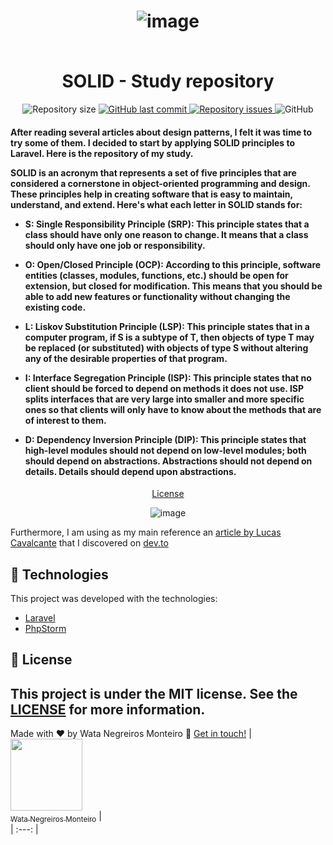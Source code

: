 <h1 align="center">
    
![image](https://github.com/WataNegreirosMonteiro/laravel-solid/assets/90472705/6352067f-d712-4beb-b927-dcb7eb76cd9e)

<br>
SOLID - Study repository
</h1>

<p align="center">

  <img alt="Repository size" src="https://img.shields.io/github/repo-size/WataNegreirosMonteiro/laravel-solid.svg">
  <a href="https://github.com/WataNegreirosMonteiro">
    <img alt="GitHub last commit" src="https://img.shields.io/github/last-commit/WataNegreirosMonteiro/laravel-solid.svg">
  </a>

  <a href="https://github.com/lukemorales/bancointer/issues">
    <img alt="Repository issues" src="https://img.shields.io/github/issues/WataNegreirosMonteiro/laravel-solid.svg">
  </a>

  <img alt="GitHub" src="https://img.shields.io/github/license/WataNegreirosMonteiro/laravel-solid.svg">
</p>

<h4>
    After reading several articles about design patterns, I felt it was time to try some of them. I decided to start by applying SOLID principles to Laravel. Here is the repository of my study.
    
SOLID is an acronym that represents a set of five principles that are considered a cornerstone in object-oriented programming and design. These principles help in creating software that is easy to maintain, understand, and extend. Here's what each letter in SOLID stands for:

- **S: Single Responsibility Principle (SRP)**: This principle states that a class should have only one reason to change. It means that a class should only have one job or responsibility.

- **O: Open/Closed Principle (OCP)**: According to this principle, software entities (classes, modules, functions, etc.) should be open for extension, but closed for modification. This means that you should be able to add new features or functionality without changing the existing code.

- **L: Liskov Substitution Principle (LSP)**: This principle states that in a computer program, if S is a subtype of T, then objects of type T may be replaced (or substituted) with objects of type S without altering any of the desirable properties of that program.

- **I: Interface Segregation Principle (ISP)**: This principle states that no client should be forced to depend on methods it does not use. ISP splits interfaces that are very large into smaller and more specific ones so that clients will only have to know about the methods that are of interest to them.

- **D: Dependency Inversion Principle (DIP)**: This principle states that high-level modules should not depend on low-level modules; both should depend on abstractions. Abstractions should not depend on details. Details should depend upon abstractions.
</h4>

<p align="center">
  <a href="#memo-license">License</a>
</p>

<div align="center">
    
![image](https://github.com/WataNegreirosMonteiro/laravel-solid/assets/90472705/b6e4b108-cde4-4905-9393-0b60f16aeb53)

</div>

Furthermore, I am using as my main reference an [article by Lucas Cavalcante](https://dev.to/lucascavalcante/principios-solid-o-que-sao-e-como-aplica-los-no-php-laravel-parte-01-responsabilidade-unica-3mjj) that I discovered on [dev.to](https://dev.to/)

## :rocket: Technologies

This project was developed with the technologies:

- [Laravel](https://laravel.com/)
- [PhpStorm](https://www.jetbrains.com/phpstorm/promo/?source=google&medium=cpc&campaign=AMER_en_BR_PhpStorm_Branded&term=phpstorm&content=540304889981&gad=1&gclid=CjwKCAiAjfyqBhAsEiwA-UdzJFM5CDwBPAuoc9godeizCFTQSUHczNQ9v7cUZVB9PWffZz4OUr5TZxoCySwQAvD_BwE)

## :memo: License

This project is under the MIT license. See the [LICENSE](https://github.com/WataNegreirosMonteiro/laravel-solid/blob/dev/LICENSE) for more information.
---

Made with ♥ by Wata Negreiros Monteiro :wave: [Get in touch!](https://www.linkedin.com/in/wata-negreiros-monteiro-2a94ab1a7/)
| [<img src="https://avatars.githubusercontent.com/u/90472705?v=4" width=115><br><sub>Wata Negreiros Monteiro</sub>](https://github.com/WataNegreirosMonteiro) |  
| :---: | 
